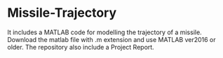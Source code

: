 # Missile-Trajectory
It includes a MATLAB code for modelling the trajectory of a missile.  
Download the matlab file with .m extension and use MATLAB ver2016 or older.
The repository also include a Project Report.
